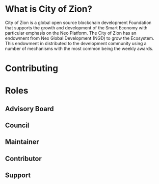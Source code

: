  # What is City of Zion?
 City of Zion is a global open source blockchain development Foundation that supports the growth and development of the Smart Economy
 with particular emphasis on the Neo Platform.  The City of Zion has an endowment from Neo Global Development (NGD) to grow the Ecosystem.
 This endowment in distributed to the development community using a number of mechanisms with the most common being the weekly awards.
  
 # Contributing
 
 # Roles
 
 ## Advisory Board
 ## Council
 ## Maintainer
 ## Contributor
 ## Support
